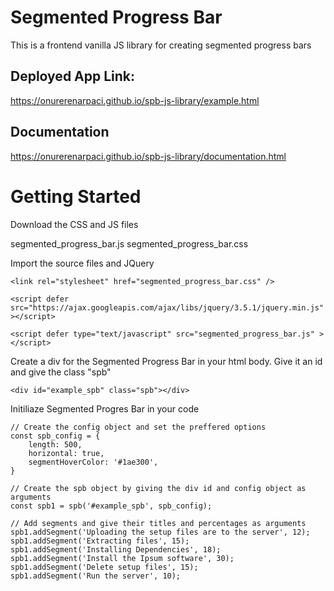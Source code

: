 # Segmented Progress Bar
This is a frontend vanilla JS library for creating segmented progress bars

## Deployed App Link: 
https://onurerenarpaci.github.io/spb-js-library/example.html

## Documentation
https://onurerenarpaci.github.io/spb-js-library/documentation.html


# Getting Started
Download the CSS and JS files

segmented_progress_bar.js
segmented_progress_bar.css

Import the source files and JQuery

```
<link rel="stylesheet" href="segmented_progress_bar.css" />

<script defer src="https://ajax.googleapis.com/ajax/libs/jquery/3.5.1/jquery.min.js" ></script>

<script defer type="text/javascript" src="segmented_progress_bar.js" ></script>
```

Create a div for the Segmented Progress Bar in your html body. Give it an id and give the class "spb"

```
<div id="example_spb" class="spb"></div>
```

Initiliaze Segmented Progres Bar in your code

```
// Create the config object and set the preffered options
const spb_config = {
    length: 500,
    horizontal: true,
    segmentHoverColor: '#1ae300',
}

// Create the spb object by giving the div id and config object as arguments
const spb1 = spb('#example_spb', spb_config);

// Add segments and give their titles and percentages as arguments
spb1.addSegment('Uploading the setup files are to the server', 12);
spb1.addSegment('Extracting files', 15);
spb1.addSegment('Installing Dependencies', 18);
spb1.addSegment('Install the Ipsum software', 30);
spb1.addSegment('Delete setup files', 15);
spb1.addSegment('Run the server', 10);
```
